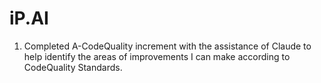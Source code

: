 # iP.AI

1. Completed A-CodeQuality increment with the assistance of Claude to help identify the areas of improvements I can make according to CodeQuality Standards.